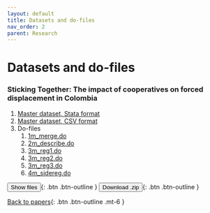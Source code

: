```yaml
---
layout: default
title: Datasets and do-files
nav_order: 2
parent: Research
---
```


# Datasets and do-files

<!-- Striving towards meeting [FAIR](https://www.force11.org/group/fairgroup/fairprinciples) data principles.
{: .fs-4 .fw-300 } -->

### Sticking Together: The impact of cooperatives on forced displacement in Colombia

<span id="dots"> </span>
<ol id="files">
    <li><a href="https://vronizor.github.io/docs/research/assets/data_msc_thesis/master_panel.dta" download>Master dataset, Stata format</a></li>
    <li><a href="https://vronizor.github.io/docs/research/assets/data_msc_thesis/master_panel.csv" download>Master dataset, CSV format</a></li>
    <li>Do-files
    <ol>
        <li><a href="https://vronizor.github.io/docs/research/assets/data_msc_thesis/1m_merge.do" download>1m_merge.do</a></li>
        <li><a href="https://vronizor.github.io/docs/research/assets/data_msc_thesis/2m_describe.do" download>2m_describe.do</a></li>
        <li><a href="https://vronizor.github.io/docs/research/assets/data_msc_thesis/3m_reg1.do.dta" download>3m_reg1.do</a></li>
        <li><a href="https://vronizor.github.io/docs/research/assets/data_msc_thesis/3m_reg2.do.dta" download>3m_reg2.do</a></li>
        <li><a href="https://vronizor.github.io/docs/research/assets/data_msc_thesis/3m_reg3.do.dta" download>3m_reg3.do</a></li>
        <li><a href="https://vronizor.github.io/docs/research/assets/data_msc_thesis/4m_sidereg.do" download>4m_sidereg.do</a></li>
    </ol>
    </li>
</ol>

<span class="fs-3">
<button onclick="btn_files()" id="btn_files">Show files</button>{: .btn .btn-outline }
<button onclick="window.location.href ='https://vronizor.github.io/docs/research/assets/data_msc_thesis/data_msc_thesis.zip';">Download .zip</button>{: .btn .btn-outline }
</span>

[Back to papers](research.html){: .btn .btn-outline  .mt-6 }